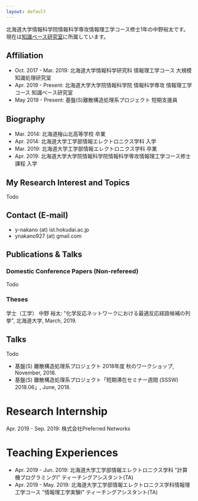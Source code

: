 ```yaml
---
layout: default
---
```

北海道大学情報科学院情報科学専攻情報理工学コース修士1年の中野裕太です。
現在は[知識ベース研究室](http://www-kb.ist.hokudai.ac.jp/)に所属しています。

## Affiliation
- Oct. 2017 - Mar. 2019: 北海道大学情報科学研究科 情報理工学コース 大規模知識処理研究室
- Apr. 2019 - Present: 北海道大学大学院情報科学院 情報科学専攻 情報理工学コース 知識ベース研究室
- May 2019 - Present: 基盤(S)離散構造処理系プロジェクト 短期支援員

## Biography
- Mar. 2014: 北海道檜山北高等学校 卒業
- Apr. 2014: 北海道大学工学部情報エレクトロニクス学科 入学
- Mar. 2019: 北海道大学工学部情報エレクトロニクス学科 卒業
- Apr. 2019: 北海道大学大学院情報科学院情報科学専攻情報理工学コース修士課程 入学

## My Research Interest and Topics
Todo

## Contact (E-mail)
- y-nakano (at) ist.hokudai.ac.jp
- ynakano927 (at) gmail.com

## Publications & Talks
### Domestic Conference Papers (Non-refereed)
Todo
<!--
金森 憲太朗, 有村 博紀: "Fairness-aware Edit of Thresholds in a Learned Decision Tree Using a Mixed Integer Programming Formulation", 第33回人工知能学会全国大会 (JSAI2019), June, 2019.
金森 憲太朗, 有村 博紀: "整数計画法に基づく学習済み決定木の公平性を考慮した編集法", 人工知能学会 第108回人工知能基本問題研究会 (SIG-FPAI) 予稿集, SIG-FPAI-B802, pp. 6-11, January, 2019. 人工知能学会 2018年度 研究会優秀賞.
金森 憲太朗, 原 聡, 石畠 正和, 有村 博紀: "モデル選択のためのサポートベクトル列挙", 信学技報, vol. 118, no. 81, IBISML2018-12, pp. 81-88, 2018年6月.
金森 憲太朗, 石畠 正和, 湊 真一, 有村 博紀: "順序決定木に対する正則化パラメータ推定の高速化", 人工知能学会 第105回人工知能基本問題研究会 (SIG-FPAI) 予稿集, SIG-FPAI-B508, pp. 50-57, January, 2018.
-->

### Theses
学士（工学）
中野 裕太: "化学反応ネットワークにおける最適反応経路候補の列挙", 北海道大学, March, 2019.

## Talks
Todo

- 基盤(S) 離散構造処理系プロジェクト 2018年度 秋のワークショップ, November, 2018.
- 基盤(S) 離散構造処理系プロジェクト「短期滞在セミナー週間 (SSSW) 2018.06」, June, 2018.

# Research Internship
Apr. 2019 - Sep. 2019: 株式会社Preferred Networks

# Teaching Experiences
- Apr. 2019 - Jun. 2019: 北海道大学工学部情報エレクトロニクス学科 "計算機プログラミングⅠ" ティーチングアシスタント(TA)
- Apr. 2019 - May. 2019: 北海道大学工学部情報エレクトロニクス学科情報理工学コース "情報理工学実験I" ティーチングアシスタント(TA)
